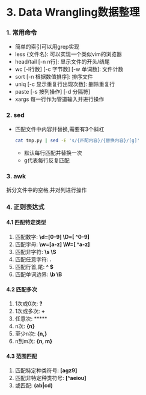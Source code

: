 # 3. Data Wrangling数据整理



### 1. 常用命令

- 简单的索引可以用grep实现
- less {文件名}:  可以实现一个类似vim的浏览器
- head/tail [-n n行]:  显示文件的开头/结尾 
- wc [-l行数] [-c 字节数] [-w 单词数]: 文件计数
- sort [-n 根据数值排序]:  排序文件
- uniq [-c 显示重复行出现次数]:  删除重复行
- paste [-s 按列操作] [-d 分隔符]
- xargs 每一行作为管道输入并进行操作

### 2. sed

- 匹配文件中内容并替换,需要有3个斜杠

  ```sh
  cat tmp.py | sed -E 's/{匹配内容}/{替换内容}/[g]'
  ```
  
  - 默认每行匹配并替换一次
  - g代表每行反复匹配



### 3. awk

拆分文件中的空格,并对列进行操作



### 4. 正则表达式

#### 4.1 匹配特定类型

1. 匹配数字: **\d=[0-9] \D=[ ^0-9]**
2. 匹配字母: **\w=[a-z] \W=[ ^a-z]**
3. 匹配非字符: **\s \S**
4. 匹配任意字符: **.**
5. 匹配行首,尾: **^ $**
6. 匹配单词边界: **\b \B**

#### 4.2 匹配多次

1. 1次或0次: **?**
2. 1次或多次: **+**
3. 任意次: *****
4. n次: **{n}**
5. 至少n次: **{n,}**
6. n到m次: **{n, m}**

#### 4.3 范围匹配

1. 匹配特定种类符号: **[agz9]**
2. 匹配非特定种类符号: **[^aeiou]**
3. 或匹配: **(ab|cd)**
